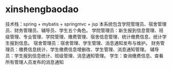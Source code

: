 # xinshengbaodao
技术栈：spring + mybatis + springmvc + jsp 本系统包含学院管理员、宿舍管理员、财务管理员、辅导员、学生五个角色。 学院管理员：新生报到信息管理、班级管理、专业管理、学院管理、缴费管理、宿舍信息管理、统计缴费信息、统计学生报到信息。 宿舍管理员：宿舍管理、学生管理、消息通知发布与维护。 财务管理员：缴费信息统计、学生缴费信息增删改、学生管理、消息通知管理。 辅导员：学生报到信息统计、班级管理、消息通知管理。 学生：查询缴费信息、查看所有管理人员发布的消息通知
